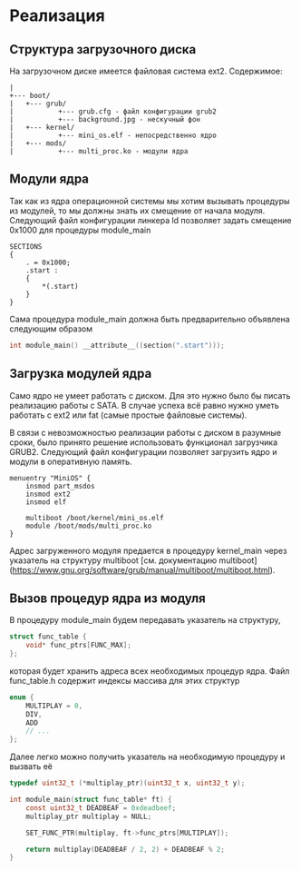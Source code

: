 # Реализация
## Структура загрузочного диска
На загрузочном диске имеется файловая система ext2. Содержимое:
```text
|
+--- boot/
|   +--- grub/
|           +--- grub.cfg - файл конфигурации grub2
|           +--- background.jpg - нескучный фон
|   +--- kernel/
|           +--- mini_os.elf - непосредственно ядро
|   +--- mods/
|           +--- multi_proc.ko - модули ядра
```
## Модули ядра
Так как из ядра операционной системы мы хотим вызывать
процедуры из модулей, то мы должны знать их смещение от начала
модуля. Следующий файл конфигурации линкера ld позволяет задать
смещение 0x1000 для процедуры module_main
```ld
SECTIONS
{
    . = 0x1000;
    .start :
    {
        *(.start)
    }
}
```
Сама процедура module_main должна быть предварительно
объявлена следующим образом
```C
int module_main() __attribute__((section(".start")));
```

## Загрузка модулей ядра
Само ядро не умеет работать с диском. Для это нужно было бы
писать реализацию работы с SATA. В случае успеха всё равно нужно
уметь работать с ext2 или fat (самые простые файловые системы).

В связи с невозможностью реализации работы с диском в разумные
сроки, было принято решение использовать функционал загрузчика
GRUB2. Следующий файл конфигурации позволяет загрузить ядро
и модули в оперативную память.
```text
menuentry "MiniOS" {
    insmod part_msdos
    insmod ext2
    insmod elf

    multiboot /boot/kernel/mini_os.elf
    module /boot/mods/multi_proc.ko
}
```
Адрес загруженного модуля предается в процедуру kernel_main
через указатель на структуру multiboot
[см. документацию multiboot]
(https://www.gnu.org/software/grub/manual/multiboot/multiboot.html).

## Вызов процедур ядра из модуля
В процедуру module_main будем передавать указатель на структуру,
```C
struct func_table {
    void* func_ptrs[FUNC_MAX];
};
```
которая будет хранить адреса всех необходимых процедур ядра.
Файл func_table.h содержит индексы массива для этих структур
```C
enum {
    MULTIPLAY = 0,
    DIV,
    ADD
    // ...
};
```
Далее легко можно получить указатель на необходимую процедуру
и вызвать её
```C
typedef uint32_t (*multiplay_ptr)(uint32_t x, uint32_t y);

int module_main(struct func_table* ft) {
    const uint32_t DEADBEAF = 0xdeadbeef;
    multiplay_ptr multiplay = NULL;

    SET_FUNC_PTR(multiplay, ft->func_ptrs[MULTIPLAY]);

    return multiplay(DEADBEAF / 2, 2) + DEADBEAF % 2;
}
```
